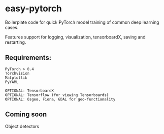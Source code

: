 # easy-pytorch
Boilerplate code for quick PyTorch model training of common deep learning cases.

Features support for logging, visualization, tensorboardX, saving and restarting.


## Requirements:
```
PyTorch > 0.4
Torchvision
Matplotlib
PyYAML

OPTIONAL: TensorboardX
OPTIONAL: Tensorflow (for viewing Tensorboards)
OPTIONAL: Osgeo, Fiona, GDAL for geo-functionality
```
## Coming soon
Object detectors
